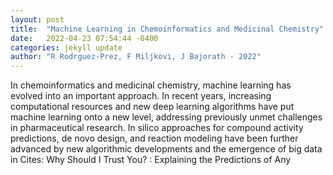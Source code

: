 ```yaml
---
layout: post
title:  "Machine Learning in Chemoinformatics and Medicinal Chemistry"
date:   2022-04-23 07:54:44 -0400
categories: jekyll update
author: "R Rodrguez-Prez, F Miljkovi, J Bajorath - 2022"
---
```

In chemoinformatics and medicinal chemistry, machine learning has evolved into an important approach. In recent years, increasing computational resources and new deep learning algorithms have put machine learning onto a new level, addressing previously unmet challenges in pharmaceutical research. In silico approaches for compound activity predictions, de novo design, and reaction modeling have been further advanced by new algorithmic developments and the emergence of big data in Cites:   Why Should I Trust You? : Explaining the Predictions of Any